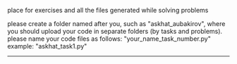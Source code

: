 place for exercises and all the files generated while solving problems


please create a folder named after you, such as "askhat_aubakirov", where you should upload your code in separate folders (by tasks and problems).
please name your code files as follows:
  "your_name_task_number.py"
  example: "askhat_task1.py"

-----------------------------------------------------------------------------------------------------------------
